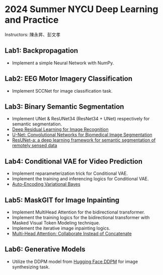 # 2024 Summer NYCU Deep Learning and Practice
Instructors: 陳永昇、彭文孝

## Lab1: Backpropagation
- Implement a simple Neural Network with NumPy.

## Lab2: EEG Motor Imagery Classification
- Implement SCCNet for image classification task.

## Lab3: Binary Semantic Segmentation
- Implement UNet & ResUNet34 (ResNet34 + UNet) respectively for semantic segmentation.
- [Deep Residual Learning for Image Recognition](https://arxiv.org/abs/1512.03385)
- [U-Net: Convolutional Networks for Biomedical Image Segmentation](https://arxiv.org/abs/1505.04597)
- [ResUNet-a: a deep learning framework for semantic segmentation of remotely sensed data](https://arxiv.org/abs/1904.00592)

## Lab4: Conditional VAE for Video Prediction
- Implement reparameterization trick for Conditional VAE.
- Implement the training and inferencing logics for Conditional VAE.
- [Auto-Encoding Variational Bayes](https://arxiv.org/abs/1312.6114)

## Lab5: MaskGIT for Image Inpainting
- Implement MultiHead Attention for the bidirectional transformer.
- Implement the training logics for the bidirectional transformer with Masked Visual Token Modeling technique.
- Implement the iterative image inpainting logics.
- [Multi-Head Attention: Collaborate Instead of Concatenate](https://arxiv.org/abs/2006.16362)

## Lab6: Generative Models
- Utilize the DDPM model from [Hugging Face DDPM](https://huggingface.co/docs/diffusers/api/pipelines/ddpm) for image synthesizing task.
